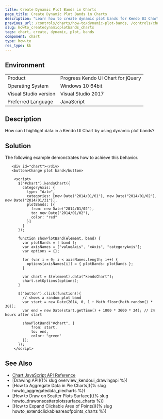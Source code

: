 ```yaml
---
title: Create Dynamic Plot Bands in Charts
page_title: Create Dynamic Plot Bands in Charts
description: "Learn how to create dynamic plot bands for Kendo UI Charts."
previous_url: /controls/charts/how-to/dynamic-plot-bands, /controls/charts/how-to/appearance/dynamic-plot-bands
slug: howto_createdynamicplotbands_charts
tags: chart, create, dynamic, plot, bands
component: chart
type: how-to
res_type: kb
---
```


## Environment

<table>
 <tr>
  <td>Product</td>
  <td>Progress Kendo UI Chart for jQuery</td>
 </tr>
 <tr>
  <td>Operating System</td>
  <td>Windows 10 64bit</td>
 </tr>
 <tr>
  <td>Visual Studio version</td>
  <td>Visual Studio 2017</td>
 </tr>
 <tr>
  <td>Preferred Language</td>
  <td>JavaScript</td>
 </tr>
</table>

## Description

How can I highlight data in a Kendo UI Chart by using dynamic plot bands?

## Solution

The following example demonstrates how to achieve this behavior.

```dojo
   <div id="chart"></div>
   <button>Change plot band</button>

    <script>
      $("#chart").kendoChart({
        categoryAxis: {
          type: "date",
          categories: [new Date("2014/01/01"), new Date("2014/01/02"), new Date("2014/01/31")],
          plotBands: [{
            from: new Date("2014/01/02"),
            to: new Date("2014/01/02"),
            color: "red"
          }]
        }
      });

      function showPlotBand(element, band) {
        var plotBands = [ band ];
        var axisNames = ["valueAxis", "xAxis", "categoryAxis"];
        var options = {};

        for (var i = 0; i < axisNames.length; i++) {
          options[axisNames[i]] = { plotBands: plotBands };
        }

        var chart = $(element).data("kendoChart");
        chart.setOptions(options);
      }

      $("button").click(function(){
        // shows a random plot band
        var start = new Date(2014, 0, 1 + Math.floor(Math.random() * 30));
        var end = new Date(start.getTime() + 1000 * 3600 * 24); // 24 hours after start

        showPlotBand("#chart", {
            from: start,
            to: end,
            color: "green"
        });
      });
    </script>
```

## See Also

* [Chart JavaScript API Reference](/api/javascript/dataviz/ui/chart)
* [Drawing API]({% slug overview_kendoui_drawingapi %})
* [How to Aggregate Data in Pie Charts]({% slug howto_aggregatedata_piecharts %})
* [How to Draw on Scatter Plots Surface]({% slug howto_drawonscatterplotssurface_charts %})
* [How to Expand Clickable Area of Points]({% slug howto_extendclickableareaofpoints_charts %})
